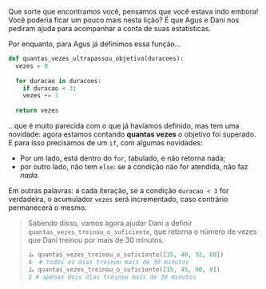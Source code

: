 Que sorte que encontramos você, pensamos que você estava indo embora! Você poderia ficar um pouco mais nesta lição? É que Agus e Dani nos pediram ajuda para acompanhar a conta de suas estatísticas.

Por enquanto, para Agus já definimos essa função...


```python
def quantas_vezes_ultrapassou_objetivo(duracoes):
  vezes = 0
 
  for duracao in duracoes:
	if duracao < 3:
  	vezes += 1
    
  return vezes
```

...que é muito parecida com o que já havíamos definido, mas tem uma novidade: agora estamos contando **quantas vezes** o objetivo foi superado. E para isso precisamos de um `if`, com algumas novidades:

  * Por um lado, está dentro do `for`, tabulado, e não retorna nada;
  * por outro lado, não tem `else`: se a condição não for atendida, não faz _nada_.

Em outras palavras: a cada iteração, se a condição `duracao < 3` for verdadeira, o acumulador `vezes` será incrementado, caso contrário permanecerá o mesmo.

> Sabendo disso, vamos agora ajudar Dani a definir `quantas_vezes_treinou_o_suficiente`, que retorna o número de vezes que Dani treinou por mais de 30 minutos.
>
> ```python
> ム quantas_vezes_treinou_o_suficiente([35, 40, 32, 60])
> 4  # todos os dias treinou mais de 30 minutos
> ム quantas_vezes_treinou_o_suficiente([15, 45, 90, 0])
> 2 # apenas dois dias treinou mais de 30 minutos
> ```

